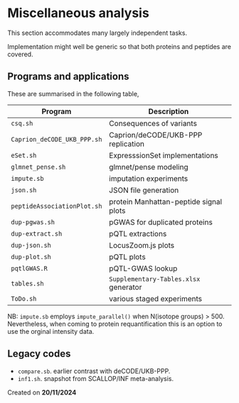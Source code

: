 # Miscellaneous analysis

This section accommodates many largely independent tasks.

Implementation might well be generic so that both proteins and peptides are covered.

## Programs and applications

These are summarised in the following table,

Program   | Description
----------|------------------------------------------------------------------------
`csq.sh` | Consequences of variants
`Caprion_deCODE_UKB_PPP.sh` | Caprion/deCODE/UKB-PPP replication
`eSet.sh` | ExpresssionSet implementations
`glmnet_pense.sh` | glmnet/pense modeling
`impute.sb` | imputation experiments
`json.sh` | JSON file generation
`peptideAssociationPlot.sh` | protein Manhattan-peptide signal plots
`dup-pgwas.sh` | pGWAS for duplicated proteins
`dup-extract.sh` | pQTL extractions
`dup-json.sh` | LocusZoom.js plots
`dup-plot.sh` | pQTL plots
`pqtlGWAS.R` | pQTL-GWAS lookup
`tables.sh` | `Supplementary-Tables.xlsx` generator
`ToDo.sh` | various staged experiments

NB: `impute.sb` employs `impute_parallel()` when N(isotope groups) > 500. Nevertheless,
when coming to protein requantification this is an option to use the orginal intensity
data.

## Legacy codes

- `compare.sb`. earlier contrast with deCODE/UKB-PPP.
- `inf1.sh`. snapshot from SCALLOP/INF meta-analysis.

Created on **20/11/2024**
